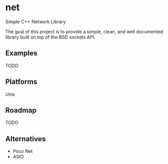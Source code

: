 # net
Simple C++ Network Library

The goal of this project is to provide a simple, clean, and well documented library built on top of the BSD sockets API.


## Examples

TODO

## Platforms

Unix

## Roadmap

TODO

## Alternatives

* Poco Net
* ASIO